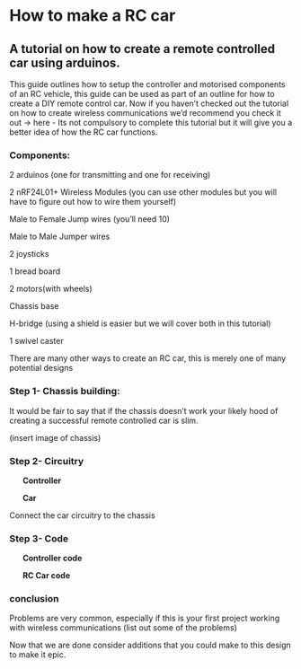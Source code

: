# How to make a RC car
## A tutorial on how to create a remote controlled car using arduinos.

This guide outlines how to setup the controller and motorised components of an RC vehicle, this guide can be used as part of an outline for how to create a DIY remote control car. Now if you haven’t checked out the tutorial on how to create wireless communications we’d recommend you check it out → here - Its not compulsory to complete this tutorial but it will give you a better idea of how the RC car functions.

### Components:
2 arduinos (one for transmitting and one for receiving)

2 nRF24L01+ Wireless Modules (you can use other modules but you will have to figure out how to wire them yourself)

Male to Female Jump wires (you’ll need 10)

Male to Male Jumper wires

2 joysticks

1 bread board

2 motors(with wheels)

Chassis base

H-bridge (using a shield is easier but we will cover both in this tutorial)

1 swivel caster


There are many other ways to create an RC car, this is merely one of many potential designs 

### Step 1- Chassis building:
It would be fair to say that if the chassis doesn’t work your likely hood of creating a successful remote controlled car is slim.



(insert image of chassis)



### Step 2- Circuitry
&nbsp;&nbsp;&nbsp;&nbsp;&nbsp;&nbsp;**Controller**

&nbsp;&nbsp;&nbsp;&nbsp;&nbsp;&nbsp;**Car**


Connect the car circuitry to the chassis

### Step 3- Code
&nbsp;&nbsp;&nbsp;&nbsp;&nbsp;&nbsp;**Controller code**

&nbsp;&nbsp;&nbsp;&nbsp;&nbsp;&nbsp;**RC Car code**

### conclusion



Problems are very common, especially if this is your first project working with wireless communications
(list out some of the problems)



Now that we are done consider additions that you could make to this design to make it epic.
